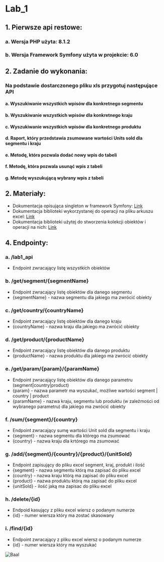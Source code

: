 # Lab_1
## 1. Pierwsze api restowe:
### a. Wersja PHP użyta: 8.1.2
### b. Wersja Framework Symfony użyta w projekcie: 6.0

## 2. Zadanie do wykonania:
### Na podstawie dostarczonego pliku xls przygotuj następujące API
#### a. Wyszukiwanie wszystkich wpisów dla konkretnego segmentu
#### b. Wyszukiwanie wszystkich wpisów dla konkretnego kraju
#### c. Wyszukiwanie wszystkich wpisów dla konkretnego produktu
#### d. Raport, który przedstawia zsumowane wartości Units sold dla segmentu i kraju
#### e. Metodę, która pozwala dodać nowy wpis do tabeli
#### f. Metodę, która pozwala usunąć wpis z tabeli
#### g. Metodę wyszukującą wybrany wpis z tabeli

## 2. Materiały:
- Dokumentacja opisująca singleton w framework Symfony: [Link](https://symfony.com/doc/current/service_container/shared.html)
- Dokumentacja biblioteki wykorzystanej do operacji na pliku arkuszu excel: [Link](https://phpspreadsheet.readthedocs.io/en/latest/)
- Dokumentacja biblioteki użytej do stworzenia kolekcji obiektów i operacji na nich: [Link](https://www.doctrine-project.org/projects/doctrine-collections/en/1.6/index.html)


## 4. Endpointy:
### a. /lab1_api

- Endpoint zwracający listę wszystkich obiektów

### b. /get/segment/{segmentName}

- Endpoint zwracający listę obiektów dla danego segmentu
- {segmentName} - nazwa segmentu dla jakiego ma zwrócić obiekty

### c. /get/country/{countryName}

- Endpoint zwracający listę obiektów dla danego kraju
- {countryName} - nazwa kraju dla jakiego ma zwrócić obiekty

### d. /get/product/{productName}

- Endpoint zwracający listę obiektów dla danego produktu
- {productName} - nazwa produktu dla jakiego ma zwrócić obiekty

### e. /get/param/{param}/{paramName}

- Endpoint zwracający listę obiektów dla danego parametru (segment|country|product)
- {param} - nazwa parametr ma wyszukać, możliwe wartości segment | country | product
- {paramName} - nazwa kraju, segmentu lub produktu (w zależmości od wybranego parametru) dla jakiego ma zwrócić obiekty

### f. /sum/{segment}/{country}

- Endpoint zwracający sumę wartości Unit sold dla segmentu i kraju
- {segment} - nazwa segmentu dla którego ma zsumować
- {country} - nazwa kraju dla krtórego ma zsumować

### g. /add/{segment}/{country}/{product}/{unitSold}

- Endpoint zapisujący do pliku excel segment, kraj, produkt i ilość
- {segment} - nazwa segmentu którą ma zapisać do pliku excel
- {country} - nazwa kraju którą ma zapisać do pliku excel
- {product} - nazwa produktu którą ma zapisać do pliku excel
- {unitSold} - ilość jaką ma zapisac do pliku excel

### h. /delete/{id}

- Endpoid kasujący z pliku excel wiersz o podanym numerze
- {id} - numer wiersza który ma zostać skasowany

### i. /find/{id}

- Endpoint zwracający z pliku excel wiersz o podanym numerze
- {id} - numer wiersza który ma wyszukać

![Baal](https://static.wikia.nocookie.net/diablo/images/0/07/Diablo-2-Resurrected-Baal.jpg/revision/latest/scale-to-width-down/960?cb=20211216055244)
